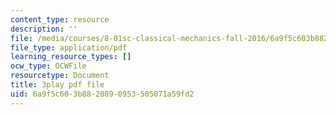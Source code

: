 ```yaml
---
content_type: resource
description: ''
file: /media/courses/8-01sc-classical-mechanics-fall-2016/6a9f5c603b8820890953505071a59fd2_PQfYJ2TjpEU.pdf
file_type: application/pdf
learning_resource_types: []
ocw_type: OCWFile
resourcetype: Document
title: 3play pdf file
uid: 6a9f5c60-3b88-2089-0953-505071a59fd2
---
```

